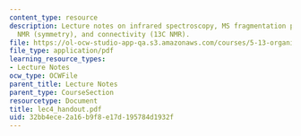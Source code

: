 ```yaml
---
content_type: resource
description: Lecture notes on infrared spectroscopy, MS fragmentation patterns, 13C
  NMR (symmetry), and connectivity (13C NMR).
file: https://ol-ocw-studio-app-qa.s3.amazonaws.com/courses/5-13-organic-chemistry-ii-fall-2003/32bb4ece2a16b9f8e17d195784d1932f_lec4_handout.pdf
file_type: application/pdf
learning_resource_types:
- Lecture Notes
ocw_type: OCWFile
parent_title: Lecture Notes
parent_type: CourseSection
resourcetype: Document
title: lec4_handout.pdf
uid: 32bb4ece-2a16-b9f8-e17d-195784d1932f
---
```

